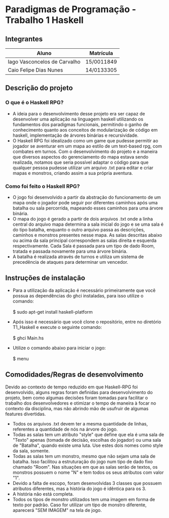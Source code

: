 # Paradigmas de Programação - Trabalho 1 Haskell

## Integrantes

|Aluno| Matrícula|
|  -- |    --    |
|Iago Vasconcelos de Carvalho| 15/0011849|
|Caio Felipe Dias Nunes      | 14/0133305|

## Descrição do projeto

### O que é o Haskell RPG?

- A ideia para o desenvolvimento desse projeto era ser capaz de desenvolver uma
aplicação na linguagem haskell utilizando os fundamentos dos paradigmas
funcionais, permitindo o ganho de conhecimento quanto aos conceitos de modularização
de código em haskell, implementação de árvores binárias e recursividade.
- O Haskell RPG foi idealizado como um game que pudesse permitir ao jogador
se aventurar em um mapa ao estilo de um text-based rpg, com combates em turnos.
Com o desenvolvimento do projeto e a maneira que diversos aspectos do
gerenciamento do mapa estava sendo realizada, notamos que seria possível adaptar
o código para que qualquer pessoa pudesse utilizar um arquivo .txt para editar
e criar mapas e monstros, criando assim a sua própria aventura.

### Como foi feito o Haskell RPG?

- O jogo foi desenvolvido a partir da abstração do funcionamento de um mapa onde
o jogador pode seguir por diferentes caminhos  após uma batalha ou sala percorrida, mapeando esses caminhos para uma árvore binária.
- O mapa do jogo é gerado a partir de dois arquivos .txt onde a linha central do arquivo mapa determina a sala inicial do jogo e se uma sala é do tipo batalha, enquanto o outro arquivo passa as descrições, caminhos e monstros
presentes nesse mapa. As salas descritas abaixo ou acima da sala principal correspondem as salas direita e esquerda respectivamente. Cada Sala é passada para um tipo de dado Room, tratada e passada novamente para uma árvore binária.
- A batalha é realizada através de turnos e utiliza um sistema de precedência de ataques para determinar um vencedor.

## Instruções de instalação

- Para a utilização da aplicação é necessário
primeiramente que você possua as dependências do ghci instaladas,
para isso utilize o comando: <br><br>
  $ sudo apt-get install haskell-platform

- Após isso é necessário que vocẽ clone o repositório, entre no diretório T1_Haskell e execute o seguinte comando: <br><br>
  $ ghci Main.hs

- Utilize o comando abaixo para iniciar o jogo:<br><br>
  $ menu

## Comodidades/Regras de desenvolvimento

Devido ao contexto de tempo reduzido em que Haskell-RPG foi desenvolvido, alguns regras foram definidas para desenvolvimento do projeto, bem como algumas decisões foram tomadas para facilitar o trabalho dos desenvolvedores e otimizar o tempo de maneira à focar no contexto da disciplina, mas não abrindo mão de usufruir de algumas features divertidas.

* Todos os arquivos .txt devem ter a mesma quantidade de linhas, referentes a quantidade de nós na árvore do jogo.
* Todas as salas tem um atributo "style" que define que ela é uma sala de "Texto" apenas (tomada de decisão, escolhas do jogador) ou uma sala de "Batalha", quando existe uma luta. Use estes dois nomes como style da sala, somente.
* Todas as salas tem um monstro, mesmo que não sejam uma sala de batalha. Isso facilitou a estruturação do jogo num tipo de dado fixo chamado "Room". Nas situações em que as salas serão de textos, os monstros possuem o nome "N" e tem todos os seus atributos com valor "1".
* Devido a falta de escopo, foram desenvolvidas 3 classes que possuem atributos diferentes, mas a história do jogo é idêntica para os 3.
* A história não está completa.
* Todos os tipos de monstro utilizados tem uma imagem em forma de texto por padrão. Caso for utilizar um tipo de monstro diferente, aparecerá "SEM IMAGEM" na tela de jogo.
